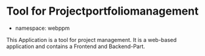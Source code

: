 # Tool for Projectportfoliomanagement

- namespace: webppm

This Application is a tool for project management. It is a web-based application and contains a Frontend and Backend-Part.
